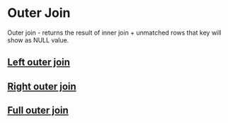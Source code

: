 # Outer Join

Outer join - returns the result of inner join + unmatched rows that key will show as NULL value.

## [Left outer join](/Join/Outer/Left/)
## [Right outer join](/Join/Outer/Right/)
## [Full outer join](/Join/Outer/Full/)
